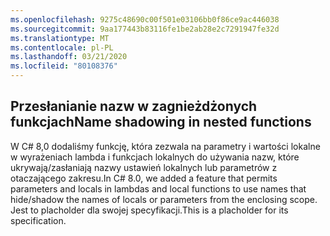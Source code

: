 ```yaml
---
ms.openlocfilehash: 9275c48690c00f501e03106bb0f86ce9ac446038
ms.sourcegitcommit: 9aa177443b83116fe1be2ab28e2c7291947fe32d
ms.translationtype: MT
ms.contentlocale: pl-PL
ms.lasthandoff: 03/21/2020
ms.locfileid: "80108376"
---
```

## <a name="name-shadowing-in-nested-functions"></a><span data-ttu-id="26516-101">Przesłanianie nazw w zagnieżdżonych funkcjach</span><span class="sxs-lookup"><span data-stu-id="26516-101">Name shadowing in nested functions</span></span>

<span data-ttu-id="26516-102">W C# 8,0 dodaliśmy funkcję, która zezwala na parametry i wartości lokalne w wyrażeniach lambda i funkcjach lokalnych do używania nazw, które ukrywają/zasłaniają nazwy ustawień lokalnych lub parametrów z otaczającego zakresu.</span><span class="sxs-lookup"><span data-stu-id="26516-102">In C# 8.0, we added a feature that permits parameters and locals in lambdas and local functions to use names that hide/shadow the names of locals or parameters from the enclosing scope.</span></span> <span data-ttu-id="26516-103">Jest to placholder dla swojej specyfikacji.</span><span class="sxs-lookup"><span data-stu-id="26516-103">This is a placholder for its specification.</span></span>
